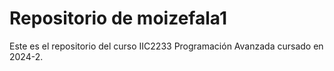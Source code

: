 # Repositorio de moizefala1

Este es el repositorio del curso IIC2233 Programación Avanzada cursado en 2024-2.

